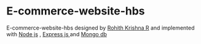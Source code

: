 # E-commerce-website-hbs

E-commerce-website-hbs designed by  <a href="https://www.linkedin.com/in/rohithkrishna13/" target="_blank"> Rohith Krishna R</a>  and implemented with <a href="https://nodejs.org/en">Node js</a> , <a href="https://expressjs.com/"> Express js </a> and <a href="https://www.mongodb.com/docs/">Mongo db </a>
